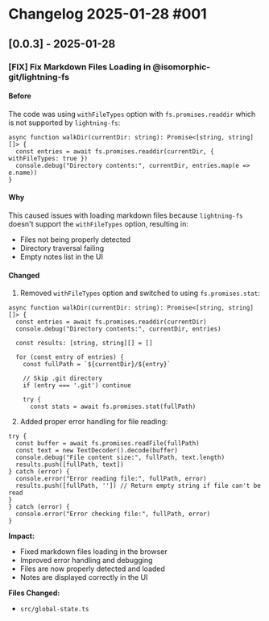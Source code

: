 # Changelog 2025-01-28 #001

## [0.0.3] - 2025-01-28

### [FIX] Fix Markdown Files Loading in @isomorphic-git/lightning-fs

#### Before
The code was using `withFileTypes` option with `fs.promises.readdir` which is not supported by `lightning-fs`:

```typescript:src/global-state.ts:493-495
async function walkDir(currentDir: string): Promise<[string, string][]> {
  const entries = await fs.promises.readdir(currentDir, { withFileTypes: true })
  console.debug("Directory contents:", currentDir, entries.map(e => e.name))
}
```

#### Why
This caused issues with loading markdown files because `lightning-fs` doesn't support the `withFileTypes` option, resulting in:
- Files not being properly detected
- Directory traversal failing
- Empty notes list in the UI

#### Changed
1. Removed `withFileTypes` option and switched to using `fs.promises.stat`:

```typescript:src/global-state.ts:493-506
async function walkDir(currentDir: string): Promise<[string, string][]> {
  const entries = await fs.promises.readdir(currentDir)
  console.debug("Directory contents:", currentDir, entries)

  const results: [string, string][] = []

  for (const entry of entries) {
    const fullPath = `${currentDir}/${entry}`

    // Skip .git directory
    if (entry === '.git') continue

    try {
      const stats = await fs.promises.stat(fullPath)
```

2. Added proper error handling for file reading:
```typescript:src/global-state.ts:513-525
try {
  const buffer = await fs.promises.readFile(fullPath)
  const text = new TextDecoder().decode(buffer)
  console.debug("File content size:", fullPath, text.length)
  results.push([fullPath, text])
} catch (error) {
  console.error("Error reading file:", fullPath, error)
  results.push([fullPath, '']) // Return empty string if file can't be read
}
} catch (error) {
  console.error("Error checking file:", fullPath, error)
}
```

**Impact:**
- Fixed markdown files loading in the browser
- Improved error handling and debugging
- Files are now properly detected and loaded
- Notes are displayed correctly in the UI

**Files Changed:**
- `src/global-state.ts` 
